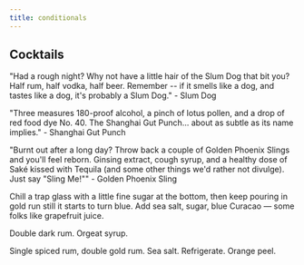 ```yaml
---
title: conditionals
---
```


## Cocktails 
"Had a rough night? Why not have a little hair of the Slum Dog that bit you? Half rum, half vodka, half beer. Remember -- if it smells like a dog, and tastes like a dog, it's probably a Slum Dog." - Slum Dog

"Three measures 180-proof alcohol, a pinch of lotus pollen, and a drop of red food dye No. 40. The Shanghai Gut Punch... about as subtle as its name implies." - Shanghai Gut Punch

"Burnt out after a long day? Throw back a couple of Golden Phoenix Slings and you'll feel reborn.  Ginsing extract, cough syrup, and a healthy dose of Saké kissed with Tequila (and some other things we'd rather not divulge).  Just say "Sling Me!"" - Golden Phoenix Sling

Chill a trap glass with a little fine sugar at the bottom, then keep pouring in gold run still it starts to turn blue. Add sea salt, sugar, blue Curacao — some folks like grapefruit juice. 

Double dark rum. Orgeat syrup. 

Single spiced rum, double gold rum. Sea salt. Refrigerate. Orange peel.

